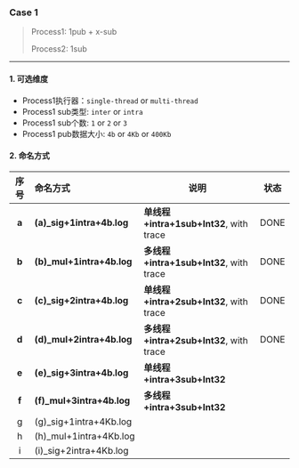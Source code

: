 ###  Case 1

> Process1: 1pub + x-sub
>
> Process2: 1sub

---

#### 1. 可选维度

- Process1执行器：`single-thread` or `multi-thread` 
- Process1 sub类型: `inter` or `intra`
- Process1 sub个数: `1` or `2` or `3`
- Process1 pub数据大小: `4b` or `4Kb` or `400Kb`

#### 2. 命名方式

| 序号  | 命名方式                  | 说明                                    | 状态 |
| :---: | :------------------------ | --------------------------------------- | ---- |
| **a** | **(a)_sig+1intra+4b.log** | **单线程+intra+1sub+Int32**, with trace | DONE |
| **b** | **(b)_mul+1intra+4b.log** | **多线程+intra+1sub+Int32**, with trace | DONE |
| **c** | **(c)_sig+2intra+4b.log** | **单线程+intra+2sub+Int32**, with trace | DONE |
| **d** | **(d)_mul+2intra+4b.log** | **多线程+intra+2sub+Int32**, with trace | DONE |
| **e** | **(e)_sig+3intra+4b.log** | **单线程+intra+3sub+Int32**             |      |
| **f** | **(f)_mul+3intra+4b.log** | **多线程+intra+3sub+Int32**             |      |
|   g   | (g)_sig+1intra+4Kb.log    |                                         |      |
|   h   | (h)_mul+1intra+4Kb.log    |                                         |      |
|   i   | (i)_sig+2intra+4Kb.log    |                                         |      |

